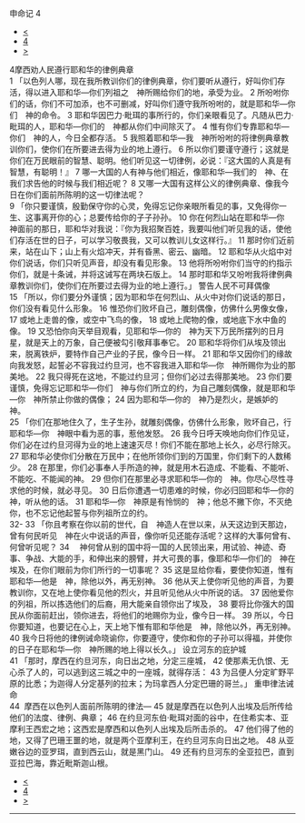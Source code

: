 ﻿





 申命记 4




* [<](bible/DEU03.md)
* [4](bible/DEU.md)
* [>](bible/DEU05.md)



 
4摩西劝人民遵行耶和华的律例典章  
1 「以色列人哪，现在我所教训你们的律例典章，你们要听从遵行，好叫你们存活，得以进入耶和华—你们列祖之　神所赐给你们的地，承受为业。 
2 所吩咐你们的话，你们不可加添，也不可删减，好叫你们遵守我所吩咐的，就是耶和华—你们　神的命令。 
3 耶和华因巴力·毗珥的事所行的，你们亲眼看见了。凡随从巴力·毗珥的人，耶和华—你们的　神都从你们中间除灭了。 
4 惟有你们专靠耶和华—你们　神的人，今日全都存活。 
5 我照着耶和华—我　神所吩咐的将律例典章教训你们，使你们在所要进去得为业的地上遵行。 
6 所以你们要谨守遵行；这就是你们在万民眼前的智慧、聪明。他们听见这一切律例，必说：『这大国的人真是有智慧，有聪明！』 
7 哪一大国的人有神与他们相近，像耶和华—我们的　神、在我们求告他的时候与我们相近呢？ 
8 又哪一大国有这样公义的律例典章、像我今日在你们面前所陈明的这一切律法呢？  
9 「你只要谨慎，殷勤保守你的心灵，免得忘记你亲眼所看见的事，又免得你一生、这事离开你的心；总要传给你的子子孙孙。 
10 你在何烈山站在耶和华—你　神面前的那日，耶和华对我说：『你为我招聚百姓，我要叫他们听见我的话，使他们存活在世的日子，可以学习敬畏我，又可以教训儿女这样行。』 
11 那时你们近前来，站在山下；山上有火焰冲天，并有昏黑、密云、幽暗。 
12 耶和华从火焰中对你们说话，你们只听见声音，却没有看见形象。 
13 他将所吩咐你们当守的约指示你们，就是十条诫，并将这诫写在两块石版上。 
14 那时耶和华又吩咐我将律例典章教训你们，使你们在所要过去得为业的地上遵行。」 警告人民不可拜偶像  
15 「所以，你们要分外谨慎；因为耶和华在何烈山、从火中对你们说话的那日，你们没有看见什么形象。 
16 惟恐你们败坏自己，雕刻偶像，仿佛什么男像女像， 
17 或地上走兽的像，或空中飞鸟的像， 
18 或地上爬物的像，或地底下水中鱼的像。 
19 又恐怕你向天举目观看，见耶和华—你的　神为天下万民所摆列的日月星，就是天上的万象，自己便被勾引敬拜事奉它。 
20 耶和华将你们从埃及领出来，脱离铁炉，要特作自己产业的子民，像今日一样。 
21 耶和华又因你们的缘故向我发怒，起誓必不容我过约旦河，也不容我进入耶和华—你　神所赐你为业的那美地。 
22 我只得死在这地，不能过约旦河；但你们必过去得那美地。 
23 你们要谨慎，免得忘记耶和华—你们　神与你们所立的约，为自己雕刻偶像，就是耶和华—你　神所禁止你做的偶像； 
24 因为耶和华—你的　神乃是烈火，是嫉妒的　神。  
25 「你们在那地住久了，生子生孙，就雕刻偶像，仿佛什么形象，败坏自己，行耶和华—你　神眼中看为恶的事，惹他发怒。 
26 我今日呼天唤地向你们作见证，你们必在过约旦河得为业的地上速速灭尽！你们不能在那地上长久，必尽行除灭。 
27 耶和华必使你们分散在万民中；在他所领你们到的万国里，你们剩下的人数稀少。 
28 在那里，你们必事奉人手所造的神，就是用木石造成、不能看、不能听、不能吃、不能闻的神。 
29 但你们在那里必寻求耶和华—你的　神。你尽心尽性寻求他的时候，就必寻见。 
30 日后你遭遇一切患难的时候，你必归回耶和华—你的　神，听从他的话。 
31 耶和华—你　神原是有怜悯的　神；他总不撇下你，不灭绝你，也不忘记他起誓与你列祖所立的约。  
32-
33 「你且考察在你以前的世代，自　神造人在世以来，从天这边到天那边，曾有何民听见　神在火中说话的声音，像你听见还能存活呢？这样的大事何曾有、何曾听见呢？ 
34 　神何曾从别的国中将一国的人民领出来，用试验、神迹、奇事、争战、大能的手，和伸出来的膀臂，并大可畏的事，像耶和华—你们的　神在埃及，在你们眼前为你们所行的一切事呢？ 
35 这是显给你看，要使你知道，惟有耶和华—他是　神，除他以外，再无别神。 
36 他从天上使你听见他的声音，为要教训你，又在地上使你看见他的烈火，并且听见他从火中所说的话。 
37 因他爱你的列祖，所以拣选他们的后裔，用大能亲自领你出了埃及， 
38 要将比你强大的国民从你面前赶出，领你进去，将他们的地赐你为业，像今日一样。 
39 所以，今日你要知道，也要记在心上，天上地下惟有耶和华他是　神，除他以外，再无别神。 
40 我今日将他的律例诫命晓谕你，你要遵守，使你和你的子孙可以得福，并使你的日子在耶和华—你　神所赐的地上得以长久。」 设立河东的庇护城  
41 「那时，摩西在约旦河东，向日出之地，分定三座城， 
42 使那素无仇恨、无心杀了人的，可以逃到这三城之中的一座城，就得存活： 
43 为吕便人分定旷野平原的比悉；为迦得人分定基列的拉末；为玛拿西人分定巴珊的哥兰。」 重申律法诫命  
44  摩西在以色列人面前所陈明的律法— 
45 就是摩西在以色列人出埃及后所传给他们的法度、律例、典章； 
46 在约旦河东伯·毗珥对面的谷中，在住希实本、亚摩利王西宏之地；这西宏是摩西和以色列人出埃及后所击杀的。 
47 他们得了他的地，又得了巴珊王噩的地，就是两个亚摩利王，在约旦河东向日出之地。 
48 从亚嫩谷边的亚罗珥，直到西云山，就是黑门山。 
49 还有约旦河东的全亚拉巴，直到亚拉巴海，靠近毗斯迦山根。 
* [<](bible/DEU03.md)
* [4](bible/DEU.md)
* [>](bible/DEU05.md)





---









